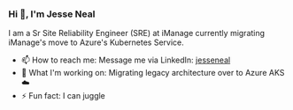 ### Hi 👋, I'm Jesse Neal

I am a Sr Site Reliability Engineer (SRE) at iManage currently migrating iManage's move to Azure's Kubernetes Service.

* 📫  How to reach me: Message me via LinkedIn: [jesseneal](https://www.linkedin.com/in/jesseneal/) 
* 🔨  What I'm working on: Migrating legacy architecture over to Azure AKS ☁️
* ⚡ Fun fact: I can juggle

<!--
**jesseneal/jesseneal** is a ✨ _special_ ✨ repository because its `README.md` (this file) appears on your GitHub profile.

Here are some ideas to get you started:

- 🔭 I’m currently working on ...
- 🌱 I’m currently learning ...
- 👯 I’m looking to collaborate on ...
- 🤔 I’m looking for help with ...
- 💬 Ask me about ...
- 📫 How to reach me: ...
- 😄 Pronouns: ...
- ⚡ Fun fact: ...
-->
